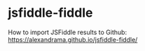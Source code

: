 # jsfiddle-fiddle
How to import JSFiddle results to Github: https://alexandrama.github.io/jsfiddle-fiddle/
